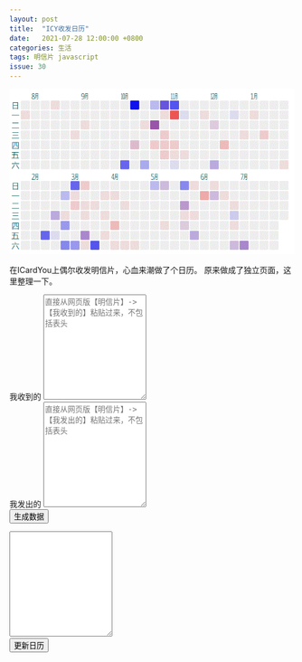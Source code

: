 ```yaml
---
layout: post
title:  "ICY收发日历"
date:   2021-07-28 12:00:00 +0800
categories: 生活
tags: 明信片 javascript
issue: 30
---
```

![](/img/blog_icy_calendar.gif)

在ICardYou上偶尔收发明信片，心血来潮做了个日历。
原来做成了独立页面，这里整理一下。

<!--more-->
<div>
  <div id="myCanvas" width="650" height="490"></div>
  <div class="form-group">
    <label for="input_start_time">我收到的</label>
    <textarea class="form-control" id="received" rows="12" placeholder="直接从网页版【明信片】->【我收到的】粘贴过来，不包括表头"></textarea>
  </div>
  <div class="form-group">
    <label for="input_start_time">我发出的</label>
    <textarea class="form-control" id="sent" rows="12" placeholder="直接从网页版【明信片】->【我发出的】粘贴过来，不包括表头"></textarea>
  </div>
  <div class="text-center">
    <button class="btn btn-default" onclick="process();">生成数据</button>
  </div>
  <p></p>
  <div class="form-group">
    <textarea class="form-control" id="data" rows="12"></textarea>
  </div>
  <div class="text-center">
    <button class="btn btn-default" onclick="go();">更新日历</button>
  </div>
</div>

<script src="https://d3js.org/d3.v5.js"></script>
  <script type="text/javascript">
    function go() {
      document.getElementById("myCanvas").innerHTML="";
      var svg = d3.select("#myCanvas")
        .append("svg")
        .attr("width", 650)
        .attr("height", 490);
      var data = eval(document.getElementById("data").value);

      var offset = 20;
      var gap = 2;
      var size = 20;
      var fontFamily = "Segoe UI, Tahoma, Arial, Microsoft YaHei, sans-serif";

      var box = svg.append("g");
      var ruler = svg.append("g");
      var rect = box.append("rect")
          .attr("x", 0)
          .attr("y", 0)
          .attr("width", 650)
          .attr("height", 490)
          .attr("fill", "#ffffff");

      var dayName = ['日', '一', '二', '三', '四', '五', '六'];
      var monthName = ["㋀", "㋁", "㋂", "㋃", "㋄", "㋅", "㋆", "㋇", "㋈", "㋉", "㋊", "㋋"];
      var dayCount = 365 + 7;
      var now = new Date();
      var start = new Date();
      start.setDate(now.getDate() - dayCount);
      dayCount += start.getDay(); //补全到星期日
      var date = new Date();
      date.setDate(date.getDate() - dayCount)

      // week day name
      for (var i = 0; i < 7; i++) {
        var text = box.append("text")
          .attr("x", offset + size / 2)
          .attr("y", offset + size / 2 + i * (size + gap))
          .attr("text-anchor", "middle")
          .attr("alignment-baseline", "central")
          .text(dayName[i])
          .attr("font-size", (size-3) +"px")
          .attr("font-family", fontFamily)
          .attr("fill", "#055");

        var text = box.append("text")
          .attr("x", offset + size / 2)
          .attr("y", offset + size / 2 + (i + 7) * (size + gap) + gap + offset + gap)
          .attr("text-anchor", "middle")
          .attr("alignment-baseline", "central")
          .text(dayName[i])
          .attr("font-size", (size-3) +"px")
          .attr("font-family", fontFamily)
          .attr("fill", "#055");
      }


      for (var i = 0; i <= dayCount; i++) {
        var theData = data.find(i => new Date(i.date).toDateString() == date.toDateString());
        var received = 0;
        var sent = 0;
        if (theData) {
          received = theData.received || 0;
          sent = theData.sent || 0;
        }
        var baseColor = 0xE;
        var color = "#" +
          (baseColor - Math.min(Math.round(sent), baseColor - 1)).toString(16) +
          (baseColor - Math.min(Math.round(sent) + Math.round(received), baseColor - 1)).toString(16) +
          (baseColor - Math.min(Math.round(received), baseColor - 1)).toString(16);
        var x = offset + (size + gap) * (Math.floor(i / 7) + 1);
        var y = offset + (size + gap) * date.getDay();
        var monthY = offset - (size / 2);
        if ( i > 7 * 27 - 1) {
          x -= 27 * (size + gap)
          y += 7 * (size + gap) + offset + gap + gap;
          monthY += 7 * (size + gap) + offset + gap + gap;
        }

        var rect = box.append("rect")
          .attr("x", x)
          .attr("y", y)
          .attr("width", size)
          .attr("height", size)
          .attr("fill", color)
          .attr("rx", size/10)
          .attr("ry", size/10)
          .append("svg:title")
          .text(date.toLocaleDateString() + "\n收：" + received + "\n发：" + sent);
        if (date.getDate() == 1) {
          var text = box.append("text")
            .attr("x", x + 1)
            .attr("y", monthY)
            .attr("text-anchor", "left")
            .attr("alignment-baseline", "central")
            .text(monthName[date.getMonth()])
            .attr("font-size", (size - 3) + "px")
            .attr("font-family", fontFamily)
            .attr("fill", "#055");
        }
        date.setDate(date.getDate() + 1);
      }
    };
    function process() {
      var result = [];
      var receivedData = document.getElementById("received").value;
      var sentData = document.getElementById("sent").value;
      receivedData = receivedData.split("\n");
      for (i in receivedData) {
        var line = receivedData[i];
        a= [...line.matchAll(/\d{4}-\d{2}-\d{2}/g)]
        if (a.length == 2){
          var date = a[1][0];
          var theData = result.find(i => new Date(i.date).toDateString() == new Date(date).toDateString());
          if (theData) {
            theData.received += 1;
          } else {
            result.push({
              "date": date,
              "received": 1,
              "sent": 0
            })
          }
        }
      }
      sentData = sentData.split("\n");
      for (i in sentData) {
        var line = sentData[i];
        a= [...line.matchAll(/\d{4}-\d{2}-\d{2}/g)]
        if (a.length == 2 || a.length == 1){
          var date = a[0][0];
          var theData = result.find(i => new Date(i.date).toDateString() == new Date(date).toDateString());
          if (theData) {
            theData.sent += 1;
          } else {
            result.push({
              "date": date,
              "received": 0,
              "sent": 1
            })
          }
        }
      }
      document.getElementById("data").value = JSON.stringify(result);
      go();
    }
    document.getElementById("data").value = "[{'date':'2020-07-15','received':3,'sent':0},{'date':'2020-07-07','received':2,'sent':0},{'date':'2020-07-03','received':1,'sent':0},{'date':'2020-06-30','received':2,'sent':0},{'date':'2020-05-15','received':1,'sent':0},{'date':'2020-05-13','received':1,'sent':0},{'date':'2020-05-12','received':1,'sent':0},{'date':'2020-04-19','received':1,'sent':0},{'date':'2021-01-06','received':2,'sent':0},{'date':'2020-12-10','received':3,'sent':0},{'date':'2020-12-05','received':1,'sent':3},{'date':'2020-11-13','received':1,'sent':0},{'date':'2020-11-06','received':1,'sent':0},{'date':'2020-11-23','received':1,'sent':0},{'date':'2020-12-01','received':1,'sent':1},{'date':'2020-11-02','received':9,'sent':0},{'date':'2020-11-05','received':2,'sent':0},{'date':'2020-10-26','received':1,'sent':0},{'date':'2020-10-30','received':2,'sent':0},{'date':'2020-10-28','received':2,'sent':0},{'date':'2020-10-22','received':2,'sent':0},{'date':'2020-10-29','received':2,'sent':0},{'date':'2020-10-20','received':4,'sent':5},{'date':'2020-10-25','received':1,'sent':8},{'date':'2020-10-13','received':1,'sent':0},{'date':'2020-10-08','received':2,'sent':1},{'date':'2020-07-17','received':2,'sent':0},{'date':'2020-08-26','received':1,'sent':0},{'date':'2020-08-09','received':1,'sent':0},{'date':'2020-07-20','received':1,'sent':0},{'date':'2020-09-01','received':1,'sent':0},{'date':'2020-07-05','received':1,'sent':5},{'date':'2020-06-29','received':1,'sent':0},{'date':'2021-07-03','received':2,'sent':4},{'date':'2021-06-24','received':1,'sent':0},{'date':'2021-06-22','received':1,'sent':0},{'date':'2021-06-14','received':1,'sent':0},{'date':'2021-05-31','received':4,'sent':0},{'date':'2021-05-28','received':1,'sent':3},{'date':'2021-05-26','received':1,'sent':0},{'date':'2021-06-06','received':1,'sent':0},{'date':'2021-05-19','received':1,'sent':0},{'date':'2021-05-18','received':2,'sent':3},{'date':'2021-06-07','received':1,'sent':2},{'date':'2021-05-20','received':1,'sent':1},{'date':'2021-05-23','received':1,'sent':0},{'date':'2021-05-06','received':1,'sent':0},{'date':'2021-05-02','received':1,'sent':2},{'date':'2021-04-10','received':1,'sent':0},{'date':'2021-04-06','received':1,'sent':0},{'date':'2021-04-01','received':3,'sent':0},{'date':'2021-03-24','received':1,'sent':0},{'date':'2021-04-17','received':1,'sent':0},{'date':'2021-04-03','received':1,'sent':0},{'date':'2021-03-26','received':1,'sent':0},{'date':'2021-03-22','received':1,'sent':0},{'date':'2021-06-26','received':1,'sent':2},{'date':'2021-03-29','received':1,'sent':0},{'date':'2021-03-13','received':1,'sent':0},{'date':'2021-03-10','received':1,'sent':0},{'date':'2021-03-07','received':2,'sent':0},{'date':'2021-03-16','received':1,'sent':0},{'date':'2021-03-09','received':1,'sent':0},{'date':'2021-03-12','received':2,'sent':4},{'date':'2021-03-02','received':2,'sent':0},{'date':'2021-03-01','received':1,'sent':0},{'date':'2021-02-24','received':1,'sent':0},{'date':'2021-02-17','received':1,'sent':3},{'date':'2021-01-23','received':1,'sent':0},{'date':'2020-12-28','received':1,'sent':0},{'date':'2020-12-23','received':1,'sent':0},{'date':'2020-07-12','received':0,'sent':4},{'date':'2020-06-26','received':0,'sent':7},{'date':'2020-05-09','received':0,'sent':3},{'date':'2020-04-04','received':0,'sent':1},{'date':'2020-11-01','received':0,'sent':9},{'date':'2020-11-07','received':0,'sent':1},{'date':'2020-10-18','received':0,'sent':3},{'date':'2020-10-17','received':0,'sent':4},{'date':'2020-10-04','received':0,'sent':13},{'date':'2020-10-03','received':0,'sent':8},{'date':'2021-03-06','received':0,'sent':5},{'date':'2021-02-28','received':0,'sent':8},{'date':'2021-02-27','received':0,'sent':6},{'date':'2021-02-22','received':0,'sent':3},{'date':'2021-02-12','received':0,'sent':8},{'date':'2020-12-14','received':0,'sent':1},{'date':'2020-11-09','received':0,'sent':1},{'date':'2021-02-25','received':0,'sent':5},{'date':'2021-02-19','received':0,'sent':1},{'date':'2021-06-23','received':0,'sent':2},{'date':'2021-05-16','received':0,'sent':6},{'date':'2021-04-25','received':0,'sent':3},{'date':'2021-03-20','received':0,'sent':9}]"
    go();
  </script>
